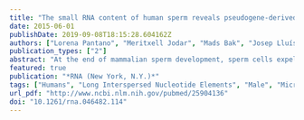 ```yaml
---
title: "The small RNA content of human sperm reveals pseudogene-derived piRNAs complementary to protein-coding genes."
date: 2015-06-01
publishDate: 2019-09-08T18:15:28.604162Z
authors: ["Lorena Pantano", "Meritxell Jodar", "Mads Bak", "Josep Lluís Ballescà", "Niels Tommerup", "Rafael Oliva", "Tanya Vavouri"]
publication_types: ["2"]
abstract: "At the end of mammalian sperm development, sperm cells expel most of their cytoplasm and dispose of the majority of their RNA. Yet, hundreds of RNA molecules remain in mature sperm. The biological significance of the vast majority of these molecules is unclear. To better understand the processes that generate sperm small RNAs and what roles they may have, we sequenced and characterized the small RNA content of sperm samples from two human fertile individuals. We detected 182 microRNAs, some of which are highly abundant. The most abundant microRNA in sperm is miR-1246 with predicted targets among sperm-specific genes. The most abundant class of small noncoding RNAs in sperm are PIWI-interacting RNAs (piRNAs). Surprisingly, we found that human sperm cells contain piRNAs processed from pseudogenes. Clusters of piRNAs from human testes contain pseudogenes transcribed in the antisense strand and processed into small RNAs. Several human protein-coding genes contain antisense predicted targets of pseudogene-derived piRNAs in the male germline and these piRNAs are still found in mature sperm. Our study provides the most extensive data set and annotation of human sperm small RNAs to date and is a resource for further functional studies on the roles of sperm small RNAs. In addition, we propose that some of the pseudogene-derived human piRNAs may regulate expression of their parent gene in the male germline."
featured: true
publication: "*RNA (New York, N.Y.)*"
tags: ["Humans", "Long Interspersed Nucleotide Elements", "Male", "MicroRNAs", "MicroRNAs: genetics", "Phylogeny", "Promoter Regions", "Genetic", "Proteins", "Proteins: metabolism", "Pseudogenes", "RNA", "Small Interfering", "RNA", "Small Interfering: genetics", "RNA", "Small Interfering: metabolism", "Sequence Analysis", "RNA", "Sequence Analysis", "RNA: methods", "Spermatozoa", "Spermatozoa: metabolism", "Testis", "Testis: metabolism", "selected"]
url_pdf: "http://www.ncbi.nlm.nih.gov/pubmed/25904136"
doi: "10.1261/rna.046482.114"
---
```



